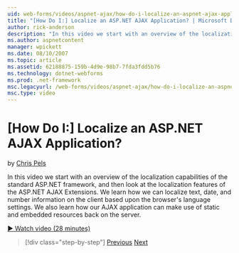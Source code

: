 ```yaml
---
uid: web-forms/videos/aspnet-ajax/how-do-i-localize-an-aspnet-ajax-application
title: "[How Do I:] Localize an ASP.NET AJAX Application? | Microsoft Docs"
author: rick-anderson
description: "In this video we start with an overview of the localization capabilities of the standard ASP.NET framework, and then look at the localization features of the..."
ms.author: aspnetcontent
manager: wpickett
ms.date: 08/10/2007
ms.topic: article
ms.assetid: 62188875-159b-4d9e-98b7-7fda3fdd5b76
ms.technology: dotnet-webforms
ms.prod: .net-framework
msc.legacyurl: /web-forms/videos/aspnet-ajax/how-do-i-localize-an-aspnet-ajax-application
msc.type: video
---
```

[How Do I:] Localize an ASP.NET AJAX Application?
====================
by [Chris Pels](https://twitter.com/chrispels)

In this video we start with an overview of the localization capabilities of the standard ASP.NET framework, and then look at the localization features of the ASP.NET AJAX Extensions. We learn how we can localize text, date, and number information on the client based upon the browser's language settings. We also learn how our AJAX application can make use of static and embedded resources back on the server.

[&#9654; Watch video (28 minutes)](https://channel9.msdn.com/Blogs/ASP-NET-Site-Videos/how-do-i-localize-an-aspnet-ajax-application)

>[!div class="step-by-step"]
[Previous](how-do-i-implement-the-persistent-communications-pattern-with-the-updatepanel.md)
[Next](how-do-i-implement-the-persistent-communications-pattern-using-web-services.md)
